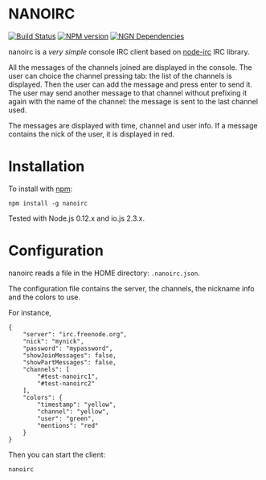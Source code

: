 NANOIRC
=======

[![Build Status](https://travis-ci.org/albertosantini/node-nanoirc.png)](https://travis-ci.org/albertosantini/node-nanoirc)
[![NPM version](https://badge.fury.io/js/nanoirc.png)](http://badge.fury.io/js/nanoirc)
[![NGN Dependencies](https://david-dm.org/albertosantini/node-nanoirc.png)](https://david-dm.org/albertosantini/node-nanoirc)

nanoirc is a _very simple_ console IRC client based on [node-irc](https://github.com/martynsmith/node-irc) IRC library.

All the messages of the channels joined are displayed in the console. The user
can choice the channel pressing tab: the list of the channels is displayed. Then
the user can add the message and press enter to send it. The user may send
another message to that channel without prefixing it again with the name of the
channel: the message is sent to the last channel used.

The messages are displayed with time, channel and user info. If a message
contains the nick of the user, it is displayed in red.

Installation
============

To install with [npm](http://github.com/isaacs/npm):

    npm install -g nanoirc

Tested with Node.js 0.12.x and io.js 2.3.x.


Configuration
=============

nanoirc reads a file in the HOME directory: `.nanoirc.json`.

The configuration file contains the server, the channels, the nickname info and the colors to use.

For instance,

    {
        "server": "irc.freenode.org",
        "nick": "mynick",
        "password": "mypassword",
        "showJoinMessages": false,
        "showPartMessages": false,
        "channels": [
            "#test-nanoirc1",
            "#test-nanoirc2"
        ],
        "colors": {
            "timestamp": "yellow",
            "channel": "yellow",
            "user": "green",
            "mentions": "red"
        }
    }

Then you can start the client:

    nanoirc
